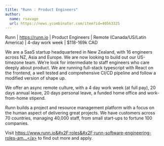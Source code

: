 ```yaml
---
title: "Runn : Product Engineers"
author:
  name: rsavage
  url: https://news.ycombinator.com/item?id=40563325
---
```

Runn | <a href="https:&#x2F;&#x2F;runn.io" rel="nofollow">https:&#x2F;&#x2F;runn.io</a> | Product Engineers | Remote (Canada&#x2F;US&#x2F;Latin America) | 4-day work week | $118-169k CAD

We are a SaaS startup headquartered in New Zealand, with 16 engineers across NZ, Asia and Europe. We are now looking to build out our US-timezone team. We’re look for intermediate to staff engineers who care deeply about product. We are running full-stack typescript with React on the frontend, a well tested and comprehensive CI&#x2F;CD pipeline and follow a modified version of shape up.

We offer an async remote culture, with a 4 day work week (at full pay), 20 days annual leave, 20 days personal leave, a funded home office and work-from-home stipend.

Runn builds a project and resource management platform with a focus on the human aspect of delivering great projects. We have customers across 70 countries, managing 40,000 staff, from small start-ups to fortune 100 companies.

Visit <a href="https:&#x2F;&#x2F;www.runn.io&#x2F;roles&#x2F;runn-software-engineering-roles-americas" rel="nofollow">https:&#x2F;&#x2F;www.runn.io&#x2F;roles&#x2F;runn-software-engineering-roles-am...</a> to find out more and apply.
